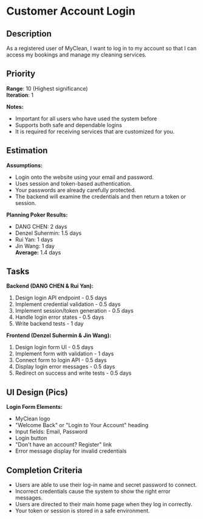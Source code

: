 # Customer Account Login

## Description
As a registered user of MyClean, I want to log in to my account so that I can access my bookings and manage my cleaning services.

## Priority
**Range**: 10 (Highest significance)  
**Iteration**: 1

**Notes:**
- Important for all users who have used the system before
- Supports both safe and dependable logins
- It is required for receiving services that are customized for you.

## Estimation
**Assumptions:**
- Login onto the website using your email and password.
- Uses session and token-based authentication.
- Your passwords are already carefully protected.
- The backend will examine the credentials and then return a token or session.

**Planning Poker Results:**
- DANG CHEN: 2 days  
- Denzel Suhermin: 1.5 days  
- Rui Yan: 1 days
- Jin Wang: 1 day  
**Average:** 1.4 days

## Tasks
**Backend (DANG CHEN & Rui Yan):**
1. Design login API endpoint - 0.5 days  
2. Implement credential validation - 0.5 days  
3. Implement session/token generation - 0.5 days  
4. Handle login error states - 0.5 days  
5. Write backend tests - 1 day  

**Frontend (Denzel Suhermin & Jin Wang):**
1. Design login form UI - 0.5 days  
2. Implement form with validation - 1 days  
3. Connect form to login API - 0.5 days  
4. Display login error messages - 0.5 days  
5. Redirect on success and write tests - 0.5 days  

## UI Design (Pics)
**Login Form Elements:**
- MyClean logo  
- "Welcome Back" or "Login to Your Account" heading  
- Input fields: Email, Password  
- Login button  
- "Don't have an account? Register" link  
- Error message display for invalid credentials  

## Completion Criteria
- Users are able to use their log-in name and secret password to connect.  
- Incorrect credentials cause the system to show the right error messages.  
- Users are directed to their main home page when they log in correctly.  
- Your token or session is stored in a safe environment.